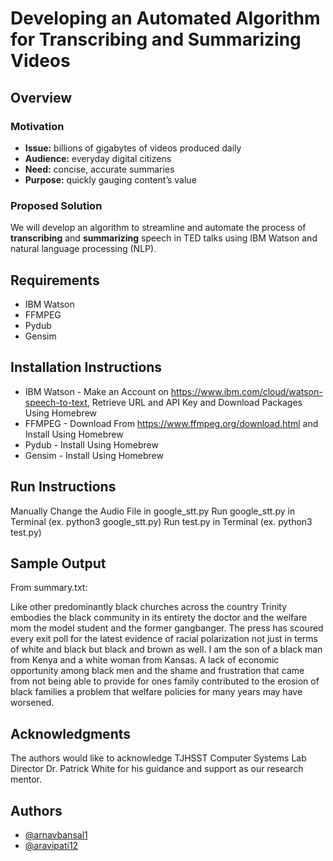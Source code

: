 # Developing an Automated Algorithm for Transcribing and Summarizing Videos


## Overview

### Motivation

* **Issue:** billions of gigabytes of videos produced daily
* **Audience:** everyday digital citizens
* **Need:** concise, accurate summaries
* **Purpose:** quickly gauging content’s value

### Proposed Solution

We will develop an algorithm to streamline and automate the process of **transcribing** and **summarizing** speech in TED talks using IBM Watson and natural language processing (NLP).

## Requirements

* IBM Watson
* FFMPEG
* Pydub
* Gensim

## Installation Instructions

* IBM Watson - Make an Account on https://www.ibm.com/cloud/watson-speech-to-text, Retrieve URL and API Key and Download Packages Using Homebrew
* FFMPEG - Download From https://www.ffmpeg.org/download.html and Install Using Homebrew
* Pydub - Install Using Homebrew
* Gensim - Install Using Homebrew

## Run Instructions

Manually Change the Audio File in google_stt.py
Run google_stt.py in Terminal (ex. python3 google_stt.py)
Run test.py in Terminal (ex. python3 test.py)

## Sample Output

From summary.txt:

Like other predominantly black churches across the country Trinity embodies
the black community in its entirety the doctor and the welfare mom the model
student and the former gangbanger. The press has scoured every exit poll for
the latest evidence of racial polarization not just in terms of white and
black but black and brown as well. I am the son of a black man from Kenya and
a white woman from Kansas. A lack of economic opportunity among black men and
the shame and frustration that came from not being able to provide for ones
family contributed to the erosion of black families a problem that welfare
policies for many years may have worsened.

## Acknowledgments
The authors would like to acknowledge TJHSST Computer Systems Lab Director Dr. Patrick White for his guidance and support as our research mentor.

## Authors
- [@arnavbansal1](https://github.com/arnavbansal1)
- [@aravipati12](https://github.com/aravipati12)
